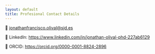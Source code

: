 ```yaml
---
layout: default
title: Profesional Contact Details
---
```

📧 jonathanfrancisco.olival@sjd.es 

🔗 LinkedIn: https://www.linkedin.com/in/jonathan-olival-phd-227ab6129

🔗 ORCID: https://orcid.org/0000-0001-8824-2896
